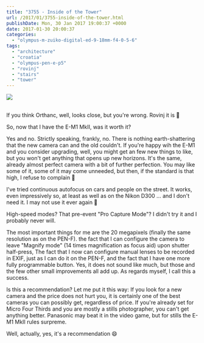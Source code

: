 ```yaml
---
title: "3755 - Inside of the Tower"
url: /2017/01/3755-inside-of-the-tower.html
publishDate: Mon, 30 Jan 2017 19:00:37 +0000
date: 2017-01-30 20:00:37
categories: 
  - "olympus-m-zuiko-digital-ed-9-18mm-f4-0-5-6"
tags: 
  - "architecture"
  - "croatia"
  - "olympus-pen-e-p5"
  - "rovinj"
  - "stairs"
  - "tower"
---
```

<div class="container">
<div class="center"><a target="_blank" href="https://d25zfm9zpd7gm5.cloudfront.net/1200x1200/2016/20160801_124314_DxO_lr.jpg"><img class="webfeedsFeaturedVisual" src="https://d25zfm9zpd7gm5.cloudfront.net/0600x0600/2016/20160801_124314_DxO_lr.jpg" /></a></div>
</div>
<br />

If you think Orthanc, well, looks close, but you're wrong. Rovinj it is 🙂

So, now that I have the E-M1 MkII, was it worth it?

Yes and no. Strictly speaking, frankly, no. There is nothing earth-shattering that the new camera can and the old couldn't. If you're happy wih the E-M1 and you consider upgrading, well, you might get an few new things to like, but you won't get anything that opens up new horizons. It's the same, already almost perfect camera with a bit of further perfection. You may like some of it, some of it may come unneeded, but then, if the standard is that high, I refuse to complain 🙂

I've tried continuous autofocus on cars and people on the street. It works, even impressively so, at least as well as on the Nikon D300 ... and I don't need it. I may not use it ever again 🙂

High-speed modes? That pre-event "Pro Capture Mode"? I didn't try it and I probably never will.

The most important things for me are the 20 megapixels (finally the same resolution as on the PEN-F). the fact that I can configure the camera to leave "Magnify mode" (14 times magnification as focus aid) upon shutter half-press, The fact that I now can configure manual lenses to be recorded in EXIF, just as I can do it on the PEN-F, and the fact that I have one more fully programmable button.  Yes, it does not sound like much, but those and the few other small improvements all add up. As regards myself, I call this a success.

Is this a recommendation? Let me put it this way: If you look for a new camera and the price does not hurt you, it is certainly one of the best cameras you can possibly get, regardless of price. If you're already set for Micro Four Thirds and you are mostly a stills photographer, you can't get anything better. Panasonic may beat it in the video game, but for stills the E-M1 MkII rules surpreme.

Well, actually, yes, it's a recommendation 😄
